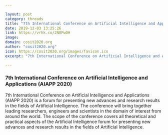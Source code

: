 ```yaml
---

layout: post
category: threads
title: "7th International Conference on Artificial Intelligence and Applications (AIAPP 2020)"
date: 2019-12-03 13:25:26
link: https://vrhk.co/2N8PwOH
image: 
domain: cosit2020.org
author: "cosit2020.org"
icon: https://cosit2020.org/images/favicon.ico
excerpt: "7th International Conference on Artificial Intelligence and Applications (AIAPP 2020) is a forum for presenting new advances and research results in the fields of Artificial Intelligence. The conference will bring together leading researchers, engineers and scientists in the domain of interest from around the world. The scope of the conference covers all theoretical and practical aspects of the Artificial Intelligence forum for presenting new advances and research results in the fields of Artificial Intelligence."

---
```


### 7th International Conference on Artificial Intelligence and Applications (AIAPP 2020)

7th International Conference on Artificial Intelligence and Applications (AIAPP 2020) is a forum for presenting new advances and research results in the fields of Artificial Intelligence. The conference will bring together leading researchers, engineers and scientists in the domain of interest from around the world. The scope of the conference covers all theoretical and practical aspects of the Artificial Intelligence forum for presenting new advances and research results in the fields of Artificial Intelligence.